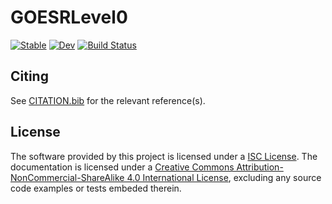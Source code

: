 # GOESRLevel0

[![Stable](https://img.shields.io/badge/docs-stable-blue.svg)](https://benelsen.github.io/GOESRLevel0.jl/stable)
[![Dev](https://img.shields.io/badge/docs-dev-blue.svg)](https://benelsen.github.io/GOESRLevel0.jl/dev)
[![Build Status](https://travis-ci.com/benelsen/GOESRLevel0.jl.svg?branch=master)](https://travis-ci.com/benelsen/GOESRLevel0.jl)

## Citing

See [CITATION.bib](CITATION.bib) for the relevant reference(s).

## License

The software provided by this project is licensed under a [ISC License](LICENSE).
The documentation is licensed under a [Creative Commons Attribution-NonCommercial-ShareAlike 4.0 International License](http://creativecommons.org/licenses/by-nc-sa/4.0/), excluding any source code examples or tests embeded therein.
